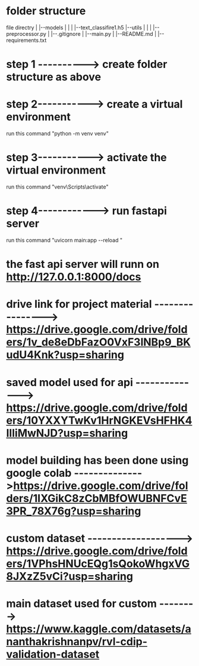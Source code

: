 # folder structure

file directry
|
|--models
|   |
|   |--text_classifire1.h5
|--utils
|   |
|   |--preprocessor.py
|
|--.gitignore
|
|--main.py
|
|--README.md
|
|--requirements.txt

# step 1 ----------> create folder structure as above

# step 2-----------> create a virtual environment
   run this command  "python -m venv venv"
# step 3-----------> activate the virtual environment 
   run this command   "venv\Scripts\activate" 
# step 4------------> run fastapi server 
   run this command    "uvicorn main:app --reload "
# the fast api server will runn on http://127.0.0.1:8000/docs

# drive link for project material ----------------> https://drive.google.com/drive/folders/1v_de8eDbFazO0VxF3lNBp9_BKudU4Knk?usp=sharing

# saved model used for api --------------> https://drive.google.com/drive/folders/10YXXYTwKv1HrNGKEVsHFHK4IlliMwNJD?usp=sharing

# model building has been done using google colab -------------->https://drive.google.com/drive/folders/1IXGikC8zCbMBfOWUBNFCvE3PR_78X76g?usp=sharing

# custom dataset -------------------> https://drive.google.com/drive/folders/1VPhsHNUcEQg1sQokoWhgxVG8JXzZ5vCi?usp=sharing

# main dataset used for custom --------> https://www.kaggle.com/datasets/ananthakrishnanpv/rvl-cdip-validation-dataset
